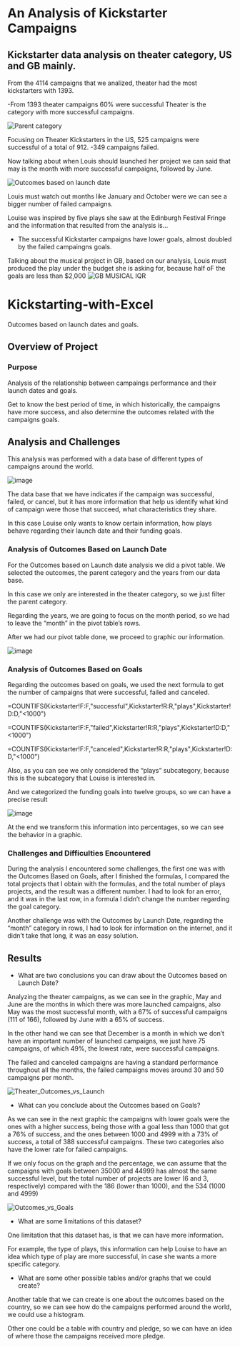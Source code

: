 # An Analysis of Kickstarter Campaigns

## Kickstarter data analysis on theater category, US and GB mainly.

From the 4114 campaigns that we analized, theater had the most kickstarters with 1393.

  -From 1393 theater campaigns 60% were successful Theater is the category with more successful campaigns.

![Parent category](https://user-images.githubusercontent.com/90534703/133912324-4caa3ba1-bfab-4792-badc-6cf348e0bf1d.png)

Focusing on Theater Kickstarters in the US, 525 campaigns were successful of a total of 912.
  -349 campaigns failed.

Now talking about when Louis should launched her project we can said that may is the month with more successful campaigns, followed by June.

![Outcomes based on launch date](https://user-images.githubusercontent.com/90534703/133912320-20acd926-18d1-41bd-b4a6-0431893b8de8.png)

Louis must watch out months like January and October were we can see a bigger number of failed campaigns.


Louise was inspired by five plays she saw at the Edinburgh Festival Fringe and the information that resulted from the analysis is...

  - The successful Kickstarter campaigns have lower goals, almost doubled by the failed campaingns goals.
   
Talking about the musical project in GB, based on our analysis, Louis must produced the play under the budget she is asking for, because half oF the goals are less than $2,000
![GB MUSICAL IQR](https://user-images.githubusercontent.com/90534703/133913889-9c7538a6-42fa-4322-8f2b-78717f47e061.png)


# Kickstarting-with-Excel

Outcomes based on launch dates and goals.

## Overview of Project

### Purpose

Analysis of the relationship between campaings performance and their launch dates and goals.

Get to know the best period of time, in which historically, the campaigns have more success, and also determine the outcomes related with the campaigns goals.

## Analysis and Challenges

This analysis was performed with a data base of different types of campaigns around the world.

![image](https://user-images.githubusercontent.com/90534703/134998422-19720526-a692-413b-9b9d-8167dfc30503.png)

The data base that we have indicates if the campaign was successful, failed, or cancel, but it has more information that help us identify what kind of campaign were those that 
succeed, what characteristics they share. 

In this case Louise only wants to know certain information, how plays behave regarding their launch date and their funding goals.

### Analysis of Outcomes Based on Launch Date

For the Outcomes based on Launch date analysis we did a pivot table. We selected the outcomes, the parent category and the years from our data base.

In this case we only are interested in the theater category, so we just filter the parent category. 

Regarding the years, we are going to focus on the month period, so we had to leave the “month” in the pivot table’s rows.

After we had our pivot table done, we proceed to graphic our information. 


![image](https://user-images.githubusercontent.com/90534703/135000772-e21b69c3-c36b-4be9-ad4a-635291729e08.png)


### Analysis of Outcomes Based on Goals

Regarding the outcomes based on goals, we used the next formula to get the number of campaigns that were successful, failed and canceled.

=COUNTIFS(Kickstarter!F:F,"successful",Kickstarter!R:R,"plays",Kickstarter!D:D,"<1000")

=COUNTIFS(Kickstarter!F:F,"failed",Kickstarter!R:R,"plays",Kickstarter!D:D,"<1000")

=COUNTIFS(Kickstarter!F:F,"canceled",Kickstarter!R:R,"plays",Kickstarter!D:D,"<1000")

Also, as you can see we only considered the “plays” subcategory, because this is the subcategory that Louise is interested in.

And we categorized the funding goals into twelve groups, so we can have a precise result  

![image](https://user-images.githubusercontent.com/90534703/134998500-699ddaa2-fd5a-4087-8752-b39c7db8067b.png)

At the end we transform this information into percentages, so we can see the behavior in a graphic.


### Challenges and Difficulties Encountered

During the analysis I encountered some challenges, the first one was with the Outcomes Based on Goals, after I finished the formulas, I compared the total projects that I 
obtain with the formulas, and the total number of plays projects, and the result was a different number. I had to look for an error, and it was in the last row, in a formula I 
didn’t change the number regarding the goal category.

Another challenge was with the Outcomes by Launch Date, regarding the “month” category in rows, I had to look for information on the internet, and it didn’t take that long, it 
was an easy solution.


## Results

- What are two conclusions you can draw about the Outcomes based on Launch Date?

Analyzing the theater campaigns, as we can see in the graphic, May and June are the months in which there was more launched campaigns, also May was the most successful month, 
with a 67% of successful campaigns (111 of 166), followed by June with a 65% of success.

In the other hand we can see that December is a month in which we don’t have an important number of launched campaigns, we just have 75 campaigns, of which 49%, the lowest 
rate, were successful campaigns.

The failed and canceled campaigns are having a standard performance throughout all the months, the failed campaigns moves around 30 and 50 campaigns per month. 

![Theater_Outcomes_vs_Launch](https://user-images.githubusercontent.com/90534703/134109622-4a1401f8-19a3-403a-abb9-d08a946428c2.png)

- What can you conclude about the Outcomes based on Goals?

As we can see in the next graphic the campaigns with lower goals were the ones with a higher success, being those with a goal less than 1000 that got a 76% of success, and the 
ones between 1000 and 4999 with a 73% of success, a total of 388 successful campaigns. These two categories also have the lower rate for failed campaigns.

If we only focus on the graph and the percentage, we can assume that the campaigns with goals between 35000 and 44999 has almost the same successful level, but the total number 
of projects are lower (6 and 3, respectively) compared with the 186 (lower than 1000), and the 534 (1000 and 4999)

![Outcomes_vs_Goals](https://user-images.githubusercontent.com/90534703/134111923-6ee90bac-d420-4c6d-87bb-6a8fa9cca0fa.png)

- What are some limitations of this dataset?

One limitation that this dataset has, is that we can have more information. 

For example, the type of plays, this information can help Louise to have an idea which type of play are more successful, in case she wants a more specific category.

- What are some other possible tables and/or graphs that we could create?

Another table that we can create is one about the outcomes based on the country, so we can see how do the campaigns performed around the world, we could use a histogram.

Other one could be a table with country and pledge, so we can have an idea of where those the campaigns received more pledge.
